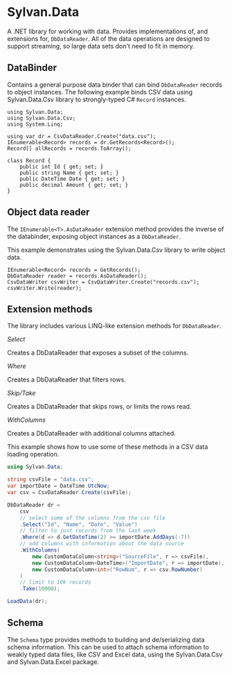 ﻿# Sylvan.Data

A .NET library for working with data. Provides implementations of, and extensions for, `DbDataReader`. 
All of the data operations are designed to support streaming, so large data sets don't need to fit in memory.

## DataBinder

Contains a general purpose data binder that can bind `DbDataReader` records to object instances. 
The following example binds CSV data using Sylvan.Data.Csv library to strongly-typed C# `Record` instances.

```
using Sylvan.Data;
using Sylvan.Data.Csv;
using System.Linq;

using var dr = CsvDataReader.Create("data.csv");
IEnumerable<Record> records = dr.GetRecords<Record>();
Record[] allRecords = records.ToArray();

class Record {
	public int Id { get; set; }
	public string Name { get; set; }
	public DateTime Date { get; set; }
	public decimal Amount { get; set; }
}
```

## Object data reader

The `IEnumerable<T>.AsDataReader` extension method provides the inverse of the databinder, 
exposing object instances as a `DbDataReader`.

This example demonstrates using the Sylvan.Data.Csv library to write object data.

```
IEnumerable<Record> records = GetRecords();
DbDataReader reader = records.AsDataReader();
CsvDataWriter csvWriter = CsvDataWriter.Create("records.csv");
csvWriter.Write(reader);
```

## Extension methods

The library includes various LINQ-like extension methods for `DbDataReader`.

_Select_

Creates a DbDataReader that exposes a subset of the columns.

_Where_

Creates a DbDataReader that filters rows.

_Skip/Take_

Creates a DbDataReader that skips rows, or limits the rows read.

_WithColumns_

Creates a DbDataReader with additional columns attached.


This example shows how to use some of these methods in a CSV data loading operation.

```C#
using Sylvan.Data;

string csvFile = "data.csv";
var importDate = DateTime.UtcNow;
var csv = CsvDataReader.Create(csvFile);

DbDataReader dr =
	csv
	// select some of the columns from the csv file
	.Select("Id", "Name", "Date", "Value")
	// filter to just records from the last week
	.Where(d => d.GetDateTime(2) >= importDate.AddDays(-7))
	// add columns with information about the data source
	.WithColumns(
		new CustomDataColumn<string>("SourceFile", r => csvFile),
		new CustomDataColumn<DateTime>("ImportDate", r => importDate),
		new CustomDataColumn<int>("RowNum", r => csv.RowNumber)
	)
	// limit to 10k records
	.Take(10000);

LoadData(dr);
```

## Schema

The `Schema` type provides methods to building and de/serializing data schema information. 
This can be used to attach schema information to weakly typed data files, like CSV and Excel data, 
using the Sylvan.Data.Csv and Sylvan.Data.Excel package.
